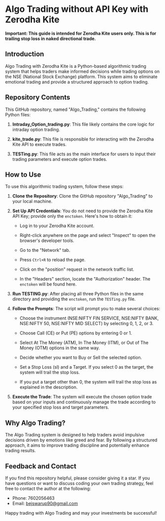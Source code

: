 # Algo Trading without API Key with Zerodha Kite

**Important: This guide is intended for Zerodha Kite users only. This is for trailing stop loss in naked directional trade.**

## Introduction

Algo Trading with Zerodha Kite is a Python-based algorithmic trading system that helps traders make informed decisions while trading options on the NSE (National Stock Exchange) platform. This system aims to eliminate emotional trading and provide a structured approach to option trading.

## Repository Contents

This GitHub repository, named "Algo_Trading," contains the following Python files:

1. **Intraday_Option_trading.py**: This file likely contains the core logic for intraday option trading.

2. **kite_trade.py**: This file is responsible for interacting with the Zerodha Kite API to execute trades.

3. **TESTing.py**: This file acts as the main interface for users to input their trading parameters and execute option trades.

## How to Use

To use this algorithmic trading system, follow these steps:

1. **Clone the Repository**: Clone the GitHub repository "Algo_Trading" to your local machine.

2. **Set Up API Credentials**: You do not need to provide the Zerodha Kite API Key; provide only the `enctoken`. Here's how to obtain it:

    - Log in to your Zerodha Kite account.
    
    - Right-click anywhere on the page and select "Inspect" to open the browser's developer tools.

    - Go to the "Network" tab.

    - Press `Ctrl+R` to reload the page.

    - Click on the "position" request in the network traffic list.

    - In the "Headers" section, locate the "Authorization" header. The `enctoken` will be found here.

3. **Run TESTING.py**: After placing all three Python files in the same directory and providing the `enctoken`, run the `TESTing.py` file.

4. **Follow the Prompts**: The script will prompt you to make several choices:

    - Choose the instrument (NSE:NIFTY FIN SERVICE, NSE:NIFTY BANK, NSE:NIFTY 50, NSE:NIFTY MID SELECT) by selecting 0, 1, 2, or 3.

    - Choose Call (CE) or Put (PE) options by entering 0 or 1.

    - Select At The Money (ATM), In The Money (ITM), or Out of The Money (OTM) options in the same way.

    - Decide whether you want to Buy or Sell the selected option.

    - Set a Stop Loss (sl) and a Target. If you select 0 as the target, the system will trail the stop loss.

    - If you put a target other than 0, the system will trail the stop loss as explained in the description.

5. **Execute the Trade**: The system will execute the chosen option trade based on your inputs and continuously manage the trade according to your specified stop loss and target parameters.

## Why Algo Trading?

The Algo Trading system is designed to help traders avoid impulsive decisions driven by emotions like greed and fear. By following a structured approach, it aims to improve trading discipline and potentially enhance trading results.

## Feedback and Contact

If you find this repository helpful, please consider giving it a star. If you have questions or want to discuss coding your own trading strategy, feel free to contact the author at the following:

- Phone: 7602056463
- Email: bejswarup90@gmail.com

Happy trading with Algo Trading and may your investments be successful!
